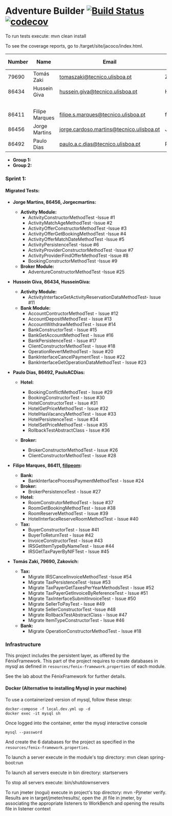 # Adventure Builder [![Build Status](https://travis-ci.com/tecnico-softeng/prototype-2018.svg?token=fJ1UzWxWjpuNcHWPhqjT&branch=master)](https://travis-ci.com/tecnico-softeng/prototype-2018) [![codecov](https://codecov.io/gh/tecnico-softeng/prototype-2018/branch/master/graph/badge.svg?token=OPjXGqoNEm)](https://codecov.io/gh/tecnico-softeng/prototype-2018)


To run tests execute: mvn clean install

To see the coverage reports, go to <module name>/target/site/jacoco/index.html.


|   Number   |          Name           |                  Email                  |   GitHub Username  | Group |
| ---------- | ----------------------- | --------------------------------------- | -------------------| ----- |
| 79690      | Tomás Zaki              |tomaszaki@tecnico.ulisboa.pt             | Zakovich           |   1   |
| 86434      | Hussein Giva            |hussein.giva@tecnico.ulisboa.pt          | HusseinGiva        |   1   |
|            |                         |                                         |                    |   1   |
| 86411      | Filipe Marques          |filipe.s.marques@tecnico.ulisboa.pt      | filipeom           |   2   |
| 86456      | Jorge Martins           |jorge.cardoso.martins@tecnico.ulisboa.pt | Jorgecmartins      |   2   |
| 86492      | Paulo Dias              |paulo.a.c.dias@tecnico.ulisboa.pt        | PauloACDias        |   2   |

- **Group 1:**
- **Group 2:**

### Sprint 1:
#### Migrated Tests:
* **Jorge Martins, 86456, Jorgecmartins:**
  + **Activity Module:**
    - ActivityConstructorMethodTest          -Issue #1
    - ActivityMatchAgeMethodTest             -Issue #2
    - ActivityOfferConstructorMethodTest     -Issue #3
    - ActivityOfferGetBookingMethodTest      -Issue #4
    - ActivityOfferMatchDateMethodTest       -Issue #5
    - ActivityPersistenceTest                -Issue #6
    - ActivityProviderConstructorMethodTest  -Issue #7
    - ActivityProviderFindOfferMethodTest    -Issue #8
    - BookingConstructorMethodTest           -Issue #9
  + **Broker Module:**
     - AdventureConstructorMethodTest        -Issue #25

* **Hussein Giva, 86434, HusseinGiva:**
  + **Activity Module:**
    - ActivityInterfaceGetActivityReservationDataMethodTest- Issue #11  
  + **Bank Module:**
    - AccountContructorMethodTest - Issue #12  
    - AccountDepositMethodTest - Issue #13  
    - AccountWithdrawMethodTest - Issue #14  
    - BankConstructorTest - Issue #15  
    - BankGetAccountMethodTest - Issue #16  
    - BankPersistenceTest - Issue #17  
    - ClientConstructorMethodTest - Issue #18  
    - OperationRevertMethodTest - Issue #20  
    - BankInterfaceCancelPaymentTest - Issue #22  
    - BankInterfaceGetOperationDataMethodTest - Issue #23  
    
* **Paulo Dias, 86492, PauloACDias:**
  + **Hotel:**
	- BookingConflictMethodTest   - Issue #29
    - BookingConstructorTest      - Issue #30
    - HotelConstructorTest        - Issue #31
    - HotelGetPriceMethodTest     - Issue #32
    - HotelHasVacancyMethodTest   - Issue #33
    - HotelPersistenceTest        - Issue #34
    - HotelSetPriceMethodTest     - Issue #35
    - RollbackTestAbstractClass   - Issue #36
	
  + **Broker:**
	- BrokerConstructorMethodTest - Issue #26
	- ClientConstructorMethodTest - Issue #28

* **Filipe Marques, 86411, [filipeom](https://github.com/filipeom):**
  + **Bank:**
    - BankInterfaceProcessPaymentMethodTest - Issue #24
  + **Broker:**
    - BrokerPersistenceTest        - Issue #27
  + **Hotel:**
    - RoomConstrutorMethodTest     - Issue #37
    - RoomGetBookingMethodTest     - Issue #38
    - RoomReserveMethodTest        - Issue #39
    - HotelInterfaceReserveRoomMethodTest - Issue #40
  + **Tax:**
    - BuyerConstructorTest         - Issue #41
    - BuyerToReturnTest            - Issue #42
    - InvoiceConstructorTest       - Issue #43
    - IRSGetItemTypeByNameTest     - Issue #44
    - IRSGetTaxPayerByNIFTest      - Issue #45

* **Tomás Zaki, 79690, Zakovich:**
  + **Tax:**
    - Migrate IRSCancelInvoiceMethodTest -Issue #54
    - Migrate TaxPersistenceTest -Issue #53
    - Migrate TaxPayerGetTaxesPerYearMethodsTest - Issue #52
    - Migrate TaxPayerGetInvoiceByReferenceTest - Issue #51
    - Migrate TaxInterfaceSubmitInvoiceTest - Issue #50
    - Migrate SellerToPayTest - Issue #49
    - Migrate SellerConstructorTest -Issue #48
    - Migrate RollbackTestAbstractClass  - Issue #47
    - Migrate ItemTypeConstructorTest - Issue #46
  + **Bank:**
    - Migrate OperationConstructorMethodTest - Issue #18
### Infrastructure

This project includes the persistent layer, as offered by the FénixFramework.
This part of the project requires to create databases in mysql as defined in `resources/fenix-framework.properties` of each module.

See the lab about the FénixFramework for further details.

#### Docker (Alternative to installing Mysql in your machine)

To use a containerized version of mysql, follow these stesp:

```
docker-compose -f local.dev.yml up -d
docker exec -it mysql sh
```

Once logged into the container, enter the mysql interactive console

```
mysql --password
```

And create the 6 databases for the project as specified in
the `resources/fenix-framework.properties`.

To launch a server execute in the module's top directory: mvn clean spring-boot:run

To launch all servers execute in bin directory: startservers

To stop all servers execute: bin/shutdownservers

To run jmeter (nogui) execute in project's top directory: mvn -Pjmeter verify. Results are in target/jmeter/results/, open the .jtl file in jmeter, by associating the appropriate listeners to WorkBench and opening the results file in listener context
